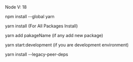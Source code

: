 Node V: 18

npm install --global yarn

yarn install (For All Packages Install)

yarn add pakageName (if any add new package)

yarn start:development (if you are development environment)


<!-- If you let suppose in new era and verions is old in this project so run -->
yarn install --legacy-peer-deps